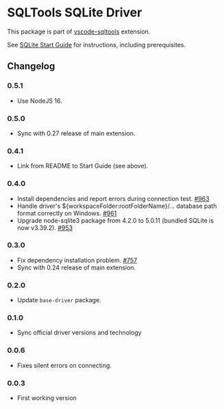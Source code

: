 # SQLTools SQLite Driver

This package is part of [vscode-sqltools](https://vscode-sqltools.mteixeira.dev/?umd_source=repository&utm_medium=readme&utm_campaign=sqlite) extension.

See [SQLite Start Guide](https://vscode-sqltools.mteixeira.dev/en/drivers/sq-lite/) for instructions, including prerequisites.

## Changelog

### 0.5.1

- Use NodeJS 16.

### 0.5.0

- Sync with 0.27 release of main extension.

### 0.4.1

  - Link from README to Start Guide (see above).

### 0.4.0

  - Install dependencies and report errors during connection test. [#963](https://github.com/mtxr/vscode-sqltools/pull/963)
  - Handle driver's ${workspaceFolder:rootFolderName}/... database path format correctly on Windows. [#961](https://github.com/mtxr/vscode-sqltools/pull/961)
  - Upgrade node-sqlite3 package from 4.2.0 to 5.0.11 (bundled SQLite is now v3.39.2). [#953](https://github.com/mtxr/vscode-sqltools/pull/953)

### 0.3.0

- Fix dependency installation problem. [#757](https://github.com/mtxr/vscode-sqltools/issues/757)
- Sync with 0.24 release of main extension.

### 0.2.0

- Update `base-driver` package.

### 0.1.0

- Sync official driver versions and technology

### 0.0.6

- Fixes silent errors on connecting.

### 0.0.3

- First working version
